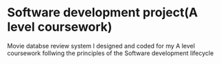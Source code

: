 # Software development project(A level coursework)
Movie databse review system I designed and coded for my A level coursework follwing the principles of the Software development lifecycle
